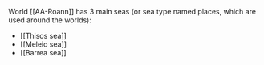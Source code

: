 World [[AA-Roann]] has 3 main seas (or sea type named places, which are used around the worlds):
- [[Thisos sea]]
- [[Meleio sea]]
- [[Barrea sea]]
